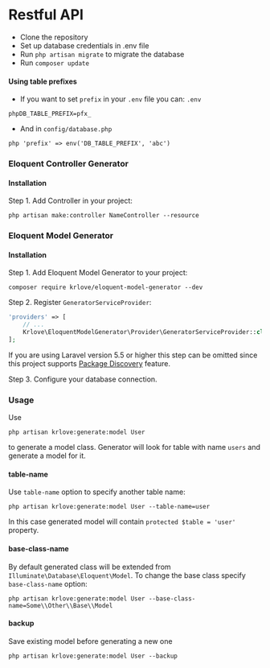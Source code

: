 # Restful API 
 - Clone the repository
 - Set up database credentials in .env file
 - Run `php artisan migrate` to migrate the database
 - Run `composer update`
 
 
  #### Using table prefixes
 - If you want to set `prefix` in your `.env` file you can: `.env`
 
 ```phpDB_TABLE_PREFIX=pfx_```
 - And in `config/database.php`
 
  ```php 'prefix' => env('DB_TABLE_PREFIX', 'abc')```
  
  ### Eloquent Controller Generator
  
  #### Installation
  Step 1. Add Controller in your project:
  ```
  php artisan make:controller NameController --resource
  ```
  ### Eloquent Model Generator
  
  #### Installation
  Step 1. Add Eloquent Model Generator to your project:
  ```
  composer require krlove/eloquent-model-generator --dev
  ```
  Step 2. Register `GeneratorServiceProvider`:
  ```php
  'providers' => [
      // ...
      Krlove\EloquentModelGenerator\Provider\GeneratorServiceProvider::class,
  ];
  ```
  If you are using Laravel version 5.5 or higher this step can be omitted since this project supports [Package Discovery](https://laravel.com/docs/5.5/packages#package-discovery) feature.
  
  Step 3. Configure your database connection.
  
  ### Usage
  Use
  ```
  php artisan krlove:generate:model User
  ```
  to generate a model class. Generator will look for table with name `users` and generate a model for it.
  
  #### table-name
  Use `table-name` option to specify another table name:
  ```
  php artisan krlove:generate:model User --table-name=user
  ```
  In this case generated model will contain `protected $table = 'user'` property.
  
  #### base-class-name
  By default generated class will be extended from `Illuminate\Database\Eloquent\Model`. To change the base class specify `base-class-name` option:
  ```
  php artisan krlove:generate:model User --base-class-name=Some\\Other\\Base\\Model
  ```
  
  #### backup
  Save existing model before generating a new one
  ```
  php artisan krlove:generate:model User --backup
  ```
  
 